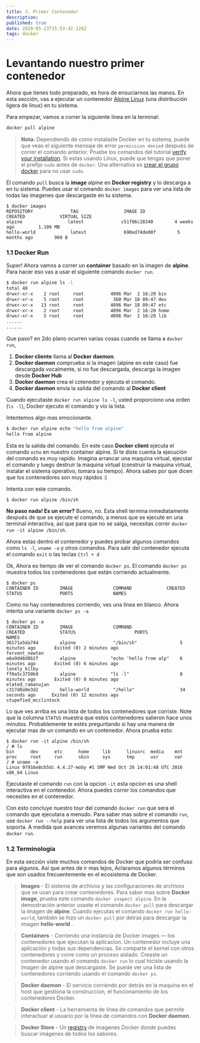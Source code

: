 ```yaml
---
title: 3. Primer Contenedor
description: 
published: true
date: 2020-05-23T15:53:42.126Z
tags: docker
---
```


# Levantando nuestro primer contenedor

Ahora que tienes todo preparado, es hora de ensuciarnos las manos. En esta sección, vas a ejecutar un contenedor [Alpine Linux](http://www.alpinelinux.org/) (una distribución ligera de linux) en tu sistema.

Para empezar, vamos a correr la siguiente linea en la terminal:
```bash
docker pull alpine
```

> **Nota:** Dependiendo de como instalaste Docker en tu sistema, puede que veas el siguiente mensaje de error `permission denied` después de correr el comando anterior. Pruebe los comandos del tutorial [verify your installation](https://docs.docker.com/engine/getstarted/step_one/#/step-3-verify-your-installation). Si estas usando Linux, puede que tengas que poner el prefijo `sudo` antes de `docker`. Una alternativa es [crear el grupo docker](https://docs.docker.com/engine/install/linux-postinstall/) para no usar `sudo`.

El comando `pull` busca la **image** alpine en **Docker registry** y lo descarga a en tu sistema. Puedes usar el comando `docker images` para ver una lista de todas las imagenes que descargaste en tu sistema.
```
$ docker images
REPOSITORY              TAG                 IMAGE ID            CREATED             VIRTUAL SIZE
alpine                 latest              c51f86c28340        4 weeks ago         1.109 MB
hello-world             latest              690ed74de00f        5 months ago        960 B
```

### 1.1 Docker Run  
Super! Ahora vamos a correr un **container** basado en la imagen de **alpine**. Para hacer eso vas a usar el siguiente comando `docker run`.

```bash
$ docker run alpine ls -l
total 48
drwxr-xr-x    2 root     root          4096 Mar  2 16:20 bin
drwxr-xr-x    5 root     root           360 Mar 18 09:47 dev
drwxr-xr-x   13 root     root          4096 Mar 18 09:47 etc
drwxr-xr-x    2 root     root          4096 Mar  2 16:20 home
drwxr-xr-x    5 root     root          4096 Mar  2 16:20 lib
......
......
```
Que paso? en 2do plano ocurren varias cosas cuando se llama a `docker run`,

1. **Docker cliente** llama al **Docker daemon**.
2. **Docker daemon** comprueba si la imagen (alpine en este caso) fue descargada vocalmente, si no fue descargada, descarga la imagen desde **Docker Hub**
3. **Docker daemon** crea el cotenedor y ejecuta el comando.
4. **Docker daemon** envia la salida del comando al **Docker client**

Cuando ejecutaste `docker run alpine ls -l`, usted proporciono una orden (`ls -l`), Docker ejecuto el comando y vio la lista.

Intentemos algo mas emocionante.

```bash
$ docker run alpine echo "hello from alpine"
hello from alpine
```
Esta es la salida del comando. En este caso **Docker client** ejecuta el comando `echo` en nuestro container alpine.  Si te diste cuenta la ejecución del comando es muy rapido. Imagina arrancar una maquina virtual, ejecutar el comando y luego destruir la maquina virtual (construir la maquina virtual, instalar el sistema operativo, tomara su tiempo). Ahora sabes por que dicen que los contenedores son muy rápidos :)

Intenta con este comando.

```
$ docker run alpine /bin/sh
```

**No paso nada! Es un error?** 
Bueno, no. Esta shell termina inmediatamente después de que se ejecute el comando, a menos que se ejecute en una terminal interactiva, así que para que no se salga, necesitas correr  `docker run -it alpine /bin/sh`.

Ahora estas dentro el contenedor y puedes probar algunos comandos como `ls -l`, `uname -a` y otros comandos. Para salir del contenedor ejecuta el comando `exit` o las teclas `Ctrl + d`


Ok, Ahora es tiempo de ver el comando `docker ps`. El comando `docker ps` muestra todos los contenedores que están corriendo actualmente.

```
$ docker ps
CONTAINER ID        IMAGE               COMMAND             CREATED             STATUS              PORTS               NAMES
```

Como no hay contenedores corriendo, ves una linea en blanco. Ahora intenta una variante `docker ps -a`

```
$ docker ps -a
CONTAINER ID        IMAGE               COMMAND                  CREATED             STATUS                      PORTS               NAMES
36171a5da744        alpine              "/bin/sh"                5 minutes ago       Exited (0) 2 minutes ago                        fervent_newton
a6a9d46d0b2f        alpine             "echo 'hello from alp"    6 minutes ago       Exited (0) 6 minutes ago                        lonely_kilby
ff0a5c3750b9        alpine             "ls -l"                   8 minutes ago       Exited (0) 8 minutes ago                        elated_ramanujan
c317d0a9e3d2        hello-world         "/hello"                 34 seconds ago      Exited (0) 12 minutes ago                       stupefied_mcclintock
```

Lo que ves arriba es una lista de todos los contenedores que corriste. Note que la columna `STATUS` muestra que estos contenedores salieron hace unos minutos. Probablemente te estés preguntando si hay una manera de ejecutar mas de un comando en un contenedor. Ahora prueba esto:

```
$ docker run -it alpine /bin/sh
/ # ls
bin      dev      etc      home     lib      linuxrc  media    mnt      proc     root     run      sbin     sys      tmp      usr      var
/ # uname -a
Linux 97916e8cb5dc 4.4.27-moby #1 SMP Wed Oct 26 14:01:48 UTC 2016 x86_64 Linux
```
Ejecutaste el comando `run` con la opcion `-it` esta opcion es una shell interactiva en el contenedor. Ahora puedes correr los comandos que necesites en el contenedor.

Con esto concluye nuestro tour del comando `docker run` que sera el comando que ejecutara a menudo. Para saber mas sobre el comando `run`, use `docker run --help` para ver una lista de todos los argumentos que soporta. A medida que avances veremos algunas variantes del comando `docker run`.

### 1.2 Terminología
En esta sección viste muchos comandos de Docker que podría ser confuso para algunos. Así que antes de ir mas lejos, Aclaramos algunos términos que son usados frecuentemente en el ecosistema de Docker.

>  **Images** - El sistema de archivos y las configuraciones de archivos que se usan para crear contenedores. Para saber mas sobre **Docker image**, prueba este comando `docker inspect alpine`. En la demostración anterior usaste el comando `docker pull` para descargar la imagen de **alpine**. Cuando ejecutas el comando `docker run hello-world`, también se hizo un `docker pull` por detras para descargar la imagen **hello-world** .



> **Containers** - Corriendo una instancia de Docker images &mdash; los contenedores que ejecutan la aplicacion. Un contenedor incluye una aplicación y todas sus dependencias. Se comparte el kernel con otros contenedores y corre como un proceso aislado. Creaste un contenedor usando el comando `docker run` lo cual hiciste usando la imagen de alpine que descargaste. Se puede ver una lista de contenedores corriendo usando el comando `docker ps`.


> **Docker daemon** - El servicio corriendo por detrás en la maquina en el host que gestiona la construccion, el funcionamiento de los contenedores Docker.

> **Docker client** - La herramienta de linea de comandos que permite interactuar al usuario por la linea de comandos con **Docker daemon**.

> **Docker Store** - Un [registry](https://hub.docker.com/) de imagenes Docker donde puedes buscar imágenes de todos los sabores.

